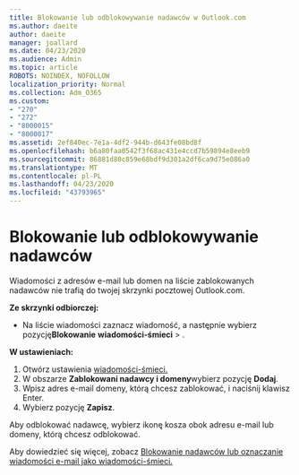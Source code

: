```yaml
---
title: Blokowanie lub odblokowywanie nadawców w Outlook.com
ms.author: daeite
author: daeite
manager: joallard
ms.date: 04/23/2020
ms.audience: Admin
ms.topic: article
ROBOTS: NOINDEX, NOFOLLOW
localization_priority: Normal
ms.collection: Adm_O365
ms.custom:
- "270"
- "272"
- "8000015"
- "8000017"
ms.assetid: 2ef840ec-7e1a-4df2-944b-d643fe08bd8f
ms.openlocfilehash: b6a80faa0542f3f68ac431e4ccd7b59894e8eeb9
ms.sourcegitcommit: 86881d80c859e68bdf9d301a2df6ca9d75e086a0
ms.translationtype: MT
ms.contentlocale: pl-PL
ms.lasthandoff: 04/23/2020
ms.locfileid: "43793965"
---
```

# <a name="block-or-unblock-senders"></a>Blokowanie lub odblokowywanie nadawców

Wiadomości z adresów e-mail lub domen na liście zablokowanych nadawców nie trafią do twojej skrzynki pocztowej Outlook.com.

**Ze skrzynki odbiorczej:**

- Na liście wiadomości zaznacz wiadomość, a następnie wybierz pozycję**Blokowanie** **wiadomości-śmieci** > .

**W ustawieniach:**

1. Otwórz ustawienia [wiadomości-śmieci.](https://outlook.live.com/mail/options/mail/junkEmail)
2. W obszarze **Zablokowani nadawcy i domeny**wybierz pozycję **Dodaj**.
3. Wpisz adres e-mail domeny, którą chcesz zablokować, i naciśnij klawisz Enter.
4. Wybierz pozycję **Zapisz**.

Aby odblokować nadawcę, wybierz ikonę kosza obok adresu e-mail lub domeny, którą chcesz odblokować.

Aby dowiedzieć się więcej, zobacz [Blokowanie nadawców lub oznaczanie wiadomości e-mail jako wiadomości-śmieci.](https://support.office.com/article/a3ece97b-82f8-4a5e-9ac3-e92fa6427ae4?wt.mc_id=Office_Outlook_com_Alchemy)